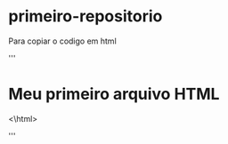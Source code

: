 # primeiro-repositorio

Para copiar o codigo em html

'''
<html>
        <h1> Meu primeiro arquivo HTML</h1>
<\html>

'''

